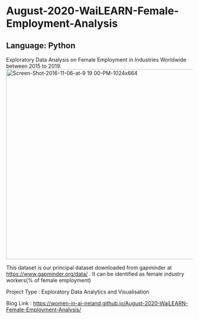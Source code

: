 # August-2020-WaiLEARN-Female-Employment-Analysis
## Language: Python

Exploratory Data Analysis on Female Employment in Industries Worldwide between 2015 to 2019.
<img width="512" alt="Screen-Shot-2016-11-06-at-9 19 00-PM-1024x664" src="https://github.com/Karincheong/August-2020-WaiLEARN-Female-Employment-Analysis/assets/68969621/bbcebf0f-e04e-4a01-8839-5a1e9b5a550b">


This dataset is our principal dataset downloaded from gapminder at https://www.gapminder.org/data/ . It can be identified as female industry workers(% of female employment)

Project Type : Exploratory Data Analytics and Visualisation 

Blog Link : https://women-in-ai-ireland.github.io/August-2020-WaiLEARN-Female-Employment-Analysis/
